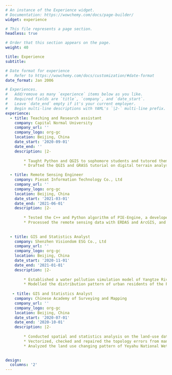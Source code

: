 ```yaml
---
# An instance of the Experience widget.
# Documentation: https://wowchemy.com/docs/page-builder/
widget: experience

# This file represents a page section.
headless: true

# Order that this section appears on the page.
weight: 40

title: Experience
subtitle:

# Date format for experience
#   Refer to https://wowchemy.com/docs/customization/#date-format
date_format: Jan 2006

# Experiences.
#   Add/remove as many `experience` items below as you like.
#   Required fields are `title`, `company`, and `date_start`.
#   Leave `date_end` empty if it's your current employer.
#   Begin multi-line descriptions with YAML's `|2-` multi-line prefix.
experience:
  - title: Teaching and Research assistant
    company: Capital Normal University
    company_url: ''
    company_logo: org-gc
    location: Beijing, China
    date_start: '2020-09-01'
    date_end: ''
    description: |2-
        
        * Taught Python and QGIS to sophomore students and tutored them to complete the assignments.
        * Drafted the QGIS and GRASS tutorial on digital terrain analysis.

  - title: Remote Sensing Engineer
    company: Piesat Information Technology Co., Ltd 
    company_url: ''
    company_logo: org-gc
    location: Beijing, China
    date_start: '2021-03-01'
    date_end: '2021-06-01'
    description: |2-
        
        * Tested the C++ and Python algorithm of PIE-Engine, a developed software of PIESAT.
        * Processed the remote sensing data with ERDAS and ArcGIS, and completed writing the user’s manual.
    
   
  - title: GIS and Statistics Analyst 
    company: Shenzhen Visiondom ESG Co., Ltd                                          
    company_url: ''
    company_logo: org-gc
    location: Beijing, China
    date_start: '2020-11-01'
    date_end: '2021-01-01'
    description: |2-
        
        * Established a water pollution simulation model of Yangtze River Delta region with ENVI and SPSS. 
        * Modelled the distribution pattern of urban residents of the Pearl Delta region with GIS and statistics methods. 
 
   - title: GIS and Statistics Analyst 
    company: Chinese Academy of Surveying and Mapping	                                          
    company_url: ''
    company_logo: org-gc
    location: Beijing, China
    date_start: '2020-07-01'
    date_end: '2020-10-01'
    description: |2-
        
        * Conducted spatial and statistics analysis on the land-use data of Hefei city during 2017-2019 in ArcGIS, and completed summarizing reports. 
        * Vectorized, checked and repaired the topology errors from mangrove polygons of four provinces in ArcGIS.
        * Analyzed the land use changing pattern of Yeyahu National Wetland Park within 8 years with remote sensing and landscape analysis softwares. 

       
design:
  columns: '2'
---
```

